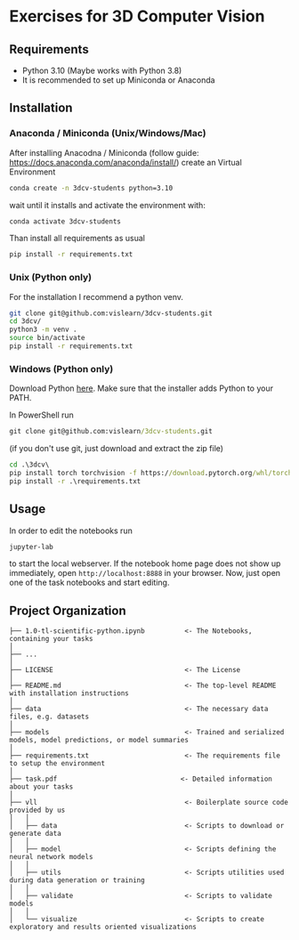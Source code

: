 # Exercises for 3D Computer Vision

## Requirements
* Python 3.10 (Maybe works with Python 3.8)
* It is recommended to set up Miniconda or Anaconda

## Installation

### Anaconda / Miniconda (Unix/Windows/Mac)
After installing Anacodna / Miniconda (follow guide: https://docs.anaconda.com/anaconda/install/)
create an Virtual Environment
```sh
conda create -n 3dcv-students python=3.10
```
wait until it installs and activate the environment with:
```sh
conda activate 3dcv-students
```
Than install all requirements as usual
```sh
pip install -r requirements.txt
```

### Unix (Python only)
For the installation I recommend a python venv.
```sh
git clone git@github.com:vislearn/3dcv-students.git
cd 3dcv/
python3 -m venv .
source bin/activate
pip install -r requirements.txt
```

### Windows (Python only)
Download Python [here](https://www.python.org/downloads/windows/).
Make sure that the installer adds Python to your PATH.

In PowerShell run
```bat
git clone git@github.com:vislearn/3dcv-students.git
```
(if you don't use git, just download and extract the zip file)
```bat
cd .\3dcv\
pip install torch torchvision -f https://download.pytorch.org/whl/torch_stable.html
pip install -r .\requirements.txt
```

## Usage

In order to edit the notebooks run
```sh
jupyter-lab
```
to start the local webserver.
If the notebook home page does not show up immediately, open `http://localhost:8888` in your browser.
Now, just open one of the task notebooks and start editing.

## Project Organization
    
    ├── 1.0-tl-scientific-python.ipynb          <- The Notebooks, containing your tasks
    │
    ├── ...
    │
    ├── LICENSE                                 <- The License
    │
    ├── README.md                               <- The top-level README with installation instructions
    │
    ├── data                                    <- The necessary data files, e.g. datasets
    │
    ├── models                                  <- Trained and serialized models, model predictions, or model summaries
    │
    ├── requirements.txt                        <- The requirements file to setup the environment
    │
    ├── task.pdf                               <- Detailed information about your tasks
    │
    ├── vll                                     <- Boilerplate source code provided by us
    │   │
    │   ├── data                                <- Scripts to download or generate data
    │   │
    │   ├── model                               <- Scripts defining the neural network models
    │   │
    │   ├── utils                               <- Scripts utilities used during data generation or training
    │   │
    │   ├── validate                            <- Scripts to validate models
    │   │
    │   └── visualize                           <- Scripts to create exploratory and results oriented visualizations
